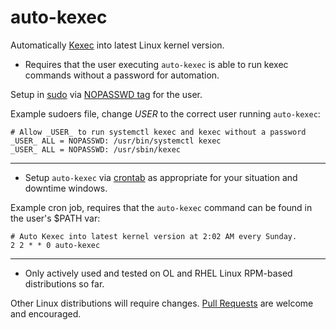 # auto-kexec
Automatically [Kexec](https://wiki.archlinux.org/index.php/Kexec) into latest Linux kernel version.

* Requires that the user executing `auto-kexec` is able to run kexec commands without a password for automation.

Setup in [sudo](https://www.sudo.ws/) via [NOPASSWD tag](https://www.sudo.ws/man/1.8.27/sudoers.man.html#Tag_Spec) for the user.

Example sudoers file, change _USER_ to the correct user running `auto-kexec`:

```
# Allow _USER_ to run systemctl kexec and kexec without a password
_USER_ ALL = NOPASSWD: /usr/bin/systemctl kexec
_USER_ ALL = NOPASSWD: /usr/sbin/kexec
```

---

* Setup `auto-kexec` via [crontab](https://crontab.guru/) as appropriate for your situation and downtime windows.

Example cron job, requires that the `auto-kexec` command can be found in the user's $PATH var:

```
# Auto Kexec into latest kernel version at 2:02 AM every Sunday.
2 2 * * 0 auto-kexec
```

---

* Only actively used and tested on OL and RHEL Linux RPM-based distributions so far.

Other Linux distributions will require changes. [Pull Requests](pulls/) are welcome and encouraged.
